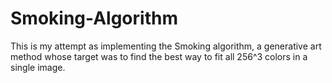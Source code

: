 # Smoking-Algorithm

This is my attempt as implementing the Smoking algorithm, a generative art method whose target was to find the best way to fit all 256^3 colors in a single image.

